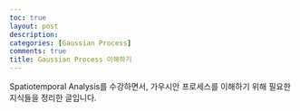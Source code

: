 ```yaml
---
toc: true
layout: post
description: 
categories: [Gaussian Process]
comments: true
title: Gaussian Process 이해하기
---
```


Spatiotemporal Analysis를 수강하면서, 가우시안 프로세스를 이해하기 위해 필요한 지식들을 정리한 글입니다.



